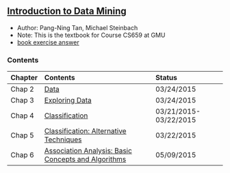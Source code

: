 ## [Introduction to Data Mining](http://www.amazon.com/Introduction-Data-Mining-Pang-Ning-Tan/dp/0321321367)

- Author: Pang-Ning Tan, Michael Steinbach
- Note: This is the textbook for Course CS659 at GMU
- [book exercise answer](http://bayanbox.ir/view/2627688347011855619/IntroductiontoDataMing.pdf)

### Contents

|Chapter| Contents| Status|
|:---|:----|:----|
|Chap 2| [Data](file/chap2.md)|03/24/2015|
|Chap 3| [Exploring Data](file/chap3.md)| 03/24/2015|
|Chap 4| [Classification](file/chap4.md)| 03/21/2015-03/22/2015|
|Chap 5| [Classification: Alternative Techniques](file/chap5.md)| 03/22/2015|
|Chap 6| [Association Analysis: Basic Concepts and Algorithms](file/chap6.md)|05/09/2015|
